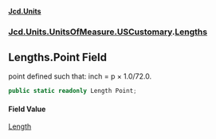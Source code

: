 #### [Jcd.Units](index.md 'index')

### [Jcd.Units.UnitsOfMeasure.USCustomary](Jcd.Units.UnitsOfMeasure.USCustomary.md 'Jcd.Units.UnitsOfMeasure.USCustomary').[Lengths](Lengths.md 'Jcd.Units.UnitsOfMeasure.USCustomary.Lengths')

## Lengths.Point Field

point defined such that: inch = p × 1.0/72.0.

```csharp
public static readonly Length Point;
```

#### Field Value

[Length](Length.md 'Jcd.Units.UnitTypes.Length')